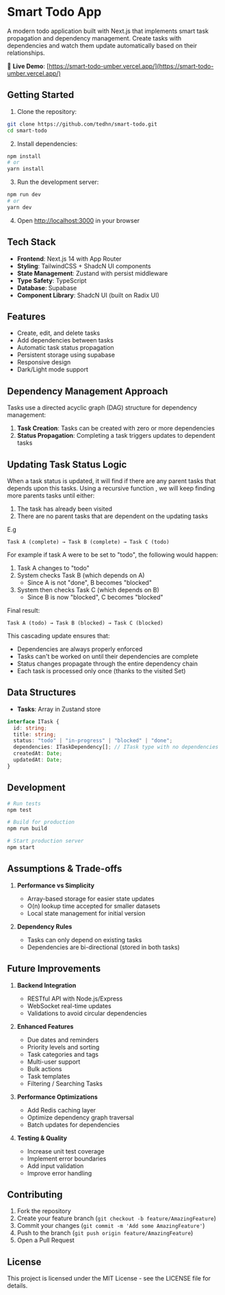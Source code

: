 # Smart Todo App

A modern todo application built with Next.js that implements smart task propagation and dependency management. Create tasks with dependencies and watch them update automatically based on their relationships.

🚀 **Live Demo**: [https://smart-todo-umber.vercel.app/](https://smart-todo-umber.vercel.app/)

## Getting Started

1. Clone the repository:

```bash
git clone https://github.com/tedhn/smart-todo.git
cd smart-todo
```

2. Install dependencies:

```bash
npm install
# or
yarn install
```

3. Run the development server:

```bash
npm run dev
# or
yarn dev
```

4. Open [http://localhost:3000](http://localhost:3000) in your browser

## Tech Stack

- **Frontend**: Next.js 14 with App Router
- **Styling**: TailwindCSS + ShadcN UI components
- **State Management**: Zustand with persist middleware
- **Type Safety**: TypeScript
- **Database**: Supabase
- **Component Library**: ShadcN UI (built on Radix UI)

## Features

- Create, edit, and delete tasks
- Add dependencies between tasks
- Automatic task status propagation
- Persistent storage using supabase
- Responsive design
- Dark/Light mode support

## Dependency Management Approach

Tasks use a directed acyclic graph (DAG) structure for dependency management:

1. **Task Creation**: Tasks can be created with zero or more dependencies
2. **Status Propagation**: Completing a task triggers updates to dependent tasks

## Updating Task Status Logic

When a task status is updated, it will find if there are any parent tasks that depends upon this tasks. Using a recursive function , we will keep finding more parents tasks until either:

1. The task has already been visited
2. There are no parent tasks that are dependent on the updating tasks

E.g

```
Task A (complete) → Task B (complete) → Task C (todo)
```

For example if task A were to be set to "todo", the following would happen:

1. Task A changes to "todo"
2. System checks Task B (which depends on A)
   - Since A is not "done", B becomes "blocked"
3. System then checks Task C (which depends on B)
   - Since B is now "blocked", C becomes "blocked"

Final result:

```
Task A (todo) → Task B (blocked) → Task C (blocked)
```

This cascading update ensures that:

- Dependencies are always properly enforced
- Tasks can't be worked on until their dependencies are complete
- Status changes propagate through the entire dependency chain
- Each task is processed only once (thanks to the visited Set)

## Data Structures

- **Tasks**: Array in Zustand store

```typescript
interface ITask {
  id: string;
  title: string;
  status: "todo" | "in-progress" | "blocked" | "done";
  dependencies: ITaskDependency[]; // ITask type with no dependencies
  createdAt: Date;
  updatedAt: Date;
}
```

## Development

```bash
# Run tests
npm test

# Build for production
npm run build

# Start production server
npm start
```

## Assumptions & Trade-offs

1. **Performance vs Simplicity**

   - Array-based storage for easier state updates
   - O(n) lookup time accepted for smaller datasets
   - Local state management for initial version

2. **Dependency Rules**

   - Tasks can only depend on existing tasks
   - Dependencies are bi-directional (stored in both tasks)

## Future Improvements

1. **Backend Integration**

   - RESTful API with Node.js/Express
   - WebSocket real-time updates
   - Validations to avoid circular dependencies

2. **Enhanced Features**

   - Due dates and reminders
   - Priority levels and sorting
   - Task categories and tags
   - Multi-user support
   - Bulk actions
   - Task templates
   - Filtering / Searching Tasks

3. **Performance Optimizations**

   - Add Redis caching layer
   - Optimize dependency graph traversal
   - Batch updates for dependencies

4. **Testing & Quality**
   - Increase unit test coverage
   - Implement error boundaries
   - Add input validation
   - Improve error handling

## Contributing

1. Fork the repository
2. Create your feature branch (`git checkout -b feature/AmazingFeature`)
3. Commit your changes (`git commit -m 'Add some AmazingFeature'`)
4. Push to the branch (`git push origin feature/AmazingFeature`)
5. Open a Pull Request

## License

This project is licensed under the MIT License - see the LICENSE file for details.
